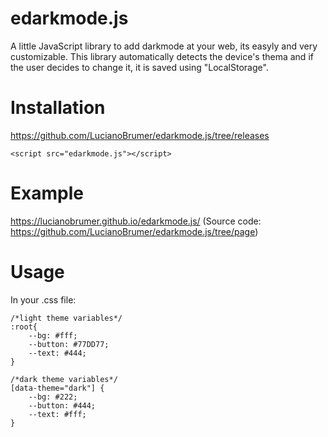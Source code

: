 # edarkmode.js
A little JavaScript library to add darkmode at your web, its easyly and very customizable.
This library automatically detects the device's thema and if the user decides to change it, it is saved using "LocalStorage".

# Installation
https://github.com/LucianoBrumer/edarkmode.js/tree/releases
```
<script src="edarkmode.js"></script>
```

# Example
https://lucianobrumer.github.io/edarkmode.js/
(Source code: https://github.com/LucianoBrumer/edarkmode.js/tree/page)

# Usage
In your .css file:
```
/*light theme variables*/
:root{
	--bg: #fff;
	--button: #77DD77;
	--text: #444;
}

/*dark theme variables*/
[data-theme="dark"] {
	--bg: #222;
	--button: #444;
    --text: #fff;
}
```
